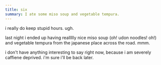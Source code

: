 ```yaml
---
title: six
summary: I ate some miso soup and vegetable tempura.
---
```


i really do keep stupid hours. ugh.

last night i ended up having reallllly nice miso soup (oh! udon noodles! oh!) and vegetable tempura from the japanese place across the road. mmm.

i don't have anything interesting to say right now, because i am severely caffiene deprived. i'm sure i'll be back later.